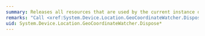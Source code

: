 ```yaml
---
summary: Releases all resources that are used by the current instance of the <xref href="System.Device.Location.GeoCoordinateWatcher"></xref> class.
remarks: "Call <xref:System.Device.Location.GeoCoordinateWatcher.Dispose%2A> when you are finished using the <xref:System.Device.Location.GeoCoordinateWatcher> class?qualifyHint=False&autoUpgrade=True.  \n  \n This method should be called so that unmanaged resources can be freed.  \n  \n For more information, see [Cleaning Up Unmanaged Resources](~/docs/standard/garbage-collection/unmanaged.md) and [Implementing a Dispose Method](~/docs/standard/garbage-collection/implementing-dispose.md)."
uid: System.Device.Location.GeoCoordinateWatcher.Dispose*
---
```

